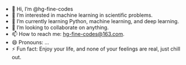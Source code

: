 - 👋 Hi, I’m @hg-fine-codes
- 👀 I’m interested in machine learning in scientific problems.
- 🌱 I’m currently learning Python, machine learning, and deep learning.
- 💞️ I’m looking to collaborate on anything.
- 📫 How to reach me: hg-fine-codes@163.com.
- 😄 Pronouns: ...
- ⚡ Fun fact: Enjoy your life, and none of your feelings are real, just chill out.

<!---
hg-fine-codes/hg-fine-codes is a ✨ special ✨ repository because its `README.md` (this file) appears on your GitHub profile.
You can click the Preview link to take a look at your changes.
--->
